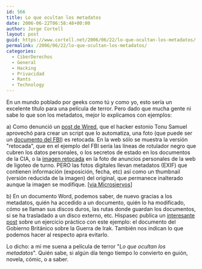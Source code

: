 ```yaml
---
id: 566
title: Lo que ocultan los metadatos
date: 2006-06-22T06:58:48+00:00
author: Jorge Cortell
layout: post
guid: https://www.cortell.net/2006/06/22/lo-que-ocultan-los-metadatos/
permalink: /2006/06/22/lo-que-ocultan-los-metadatos/
categories:
  - CiberDerechos
  - General
  - Hacking
  - Privacidad
  - Rants
  - Technology
---
```

En un mundo poblado por geeks como tú y como yo, esto serí­a un excelente tí­tulo para una pelí­cula de terror. Pero dado que mucha gente ni sabe lo que son los metadatos, mejor lo explicamos con ejemplos:

a) Como denunció un <a target="_blank" title="Blog Wired" href="https://blog.wired.com/27BStroke6/index.blog?entry_id=1501638">post de Wired</a>, que el hacker estonio Tonu Samuel aprovechó para crear un script que lo automatiza, una foto (que puede ser un <a target="_blank" title="FBI EXIF" href="https://no.spam.ee/~tonu/exif/?srcid=1847&src=https://www.fbi.gov/wanted/seekinfo/erienote1.jpg">documento del FBI</a>) es retocada. En la web sólo se muestra la versión "retocada", que en el ejemplo del FBI serí­a las lí­neas de rotulador negro que cubren los datos personales, o los secretos de estado en los documentos de la CIA, o la <a target="_blank" title="retouched image" href="https://no.spam.ee/~tonu/exif/">imagen retocada</a> en la foto de anuncios personales de la web de ligoteo de turno. PERO las fotos digitales llevan metadatos (EXIF) que contienen información (exposición, fecha, etc) así­ como un thumbnail (versión reducida de la imagen) del original, que permanece inalterado aunque la imagen se modifique. [<a target="_blank" title="microsiervos post" href="https://www.microsiervos.com/archivo/seguridad/fotos-en-fotos.html">via Microsiervos</a>]
  
b) En un documento Word, podemos saber, de nuevo gracias a los metadatos, quién ha accedido a un documento, quién lo ha modificado, cómo se llaman sus discos duros, las rutas donde guardan los documentos, si se ha trasladado a un disco externo, etc. Hispasec publica un <a target="_blank" title="Hispasec" href="https://www.hispasec.com/unaaldia/1758">interesante post</a> sobre un ejercicio práctico con este ejemplo: el documento del Gobierno Británico sobre la Guerra de Irak. También nos indican lo que podemos hacer al respecto apra evitarlo.

Lo dicho: a mí­ me suena a pelí­cula de terror "_Lo que ocultan los metadatos_". Quién sabe, si algún dí­a tengo tiempo lo convierto en guión, novela, cómic, o a saber.